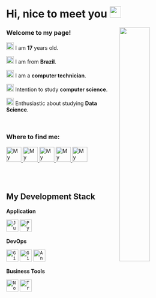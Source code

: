 # Hi, nice to meet you <img width="30" src="https://emojis.slackmojis.com/emojis/images/1597320283/10003/catjam.gif?1597320283" />

<img align="right" width="40%" src="https://media.giphy.com/media/WoLflWo2k1iZyeVYad/giphy.gif" />


### Welcome to my page!
<img width="20" src="https://emojis.slackmojis.com/emojis/images/1536351075/4594/blob-wave.gif?1536351075"/>  I am <b>17</b> years old.


<img width="20" src="https://emojis.slackmojis.com/emojis/images/1591808522/9339/brazil.png?1591808522"/>  I am from <b>Brazil</b>.


<img width="20" src="https://emojis.slackmojis.com/emojis/images/1616977468/25208/laptop.gif?1616977468" />  I am a <b>computer technician</b>.


<img width="20" src="https://emojis.slackmojis.com/emojis/images/1615940173/21457/books.gif?1615940173" />  Intention to study <b>computer science</b>.


<img width="20" src="https://www.flaticon.com/svg/vstatic/svg/893/893220.svg?token=exp=1617893900~hmac=2a755699edddadc42d63583c45aa9998" />  Enthusiastic about studying <b>Data Science</b>.


<br/>

### Where to find me:

<a href="https://www.linkedin.com/in/savio-vianna-217705201/">
  <img alt="My linkedin" width="40" src="https://www.flaticon.com/svg/vstatic/svg/185/185964.svg?token=exp=1617894104~hmac=61cf077d9f66fafa1b6e920785b8ecf1" />
</a>

<a href="http://t.me/savio_DS">
  <img alt="My Telegram" width="40" src="https://www.flaticon.com/svg/vstatic/svg/185/185977.svg?token=exp=1617894099~hmac=aeabf58fa4a1da933604a3bdd92e7c50" />
</a>

<a href="mailto:savioviannads@gmail.com">
  <img alt="My Contact" width="40" src="https://www.flaticon.com/svg/vstatic/svg/270/270021.svg?token=exp=1617894163~hmac=bed2b2b6db6e9d168e63abc83fa5e7cd" />
</a>

<a href="https://www.youtube.com/channel/UCd0__YGlMvo5nHm7GbYGenQ/featured">
  <img alt="My Channel" width="40" src="https://www.flaticon.com/svg/vstatic/svg/185/185983.svg?token=exp=1617894072~hmac=5eb61188168297ead50f1f05658d2ad5" />
</a>

<a href="https://github.com/saviovianna?tab=repositories">
  <img alt="My Repositories" width="40" src="https://www.flaticon.com/svg/vstatic/svg/2932/2932852.svg?token=exp=1617894032~hmac=77bf3b85963f90613c18c8c1c32cb50b" />
</a>

<br/><br/>

## My Development Stack

**Application**

<code><img height="32" src="https://emojis.slackmojis.com/emojis/images/1568670853/6418/jupyter.png?1568670853" alt="Jupyter Notebook"/></code>
<code><img height="32" src="https://emojis.slackmojis.com/emojis/images/1450319444/32/python.png?1450319444" alt="Python"/></code>

**DevOps**

<code><img height="32" src="https://cdn3.iconfinder.com/data/icons/inficons/512/github.png" alt="GitHub"/></code>
<code><img height="32" src="https://emojis.slackmojis.com/emojis/images/1501021339/341/git.png?1501021339" alt="Git"/></code>
<code><img height="32" src="https://external-content.duckduckgo.com/iu/?u=https%3A%2F%2Fwww.nicepng.com%2Fpng%2Fdetail%2F85-851058_anaconda-icon-anaconda-python-icon.png&f=1&nofb=1" alt="Anaconda"/></code>

**Business Tools**

<code><img height="32" src="https://cdn.iconscout.com/icon/free/png-512/notion-1693557-1442598.png" alt="Notion"/></code>
<code><img height="32" src="https://cdn.iconscout.com/icon/free/png-512/trello-6-569395.png" alt="Trello"/></code>
